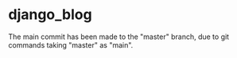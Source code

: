 # django_blog


The main commit has been made to the "master" branch, due to git commands taking "master" as "main".
